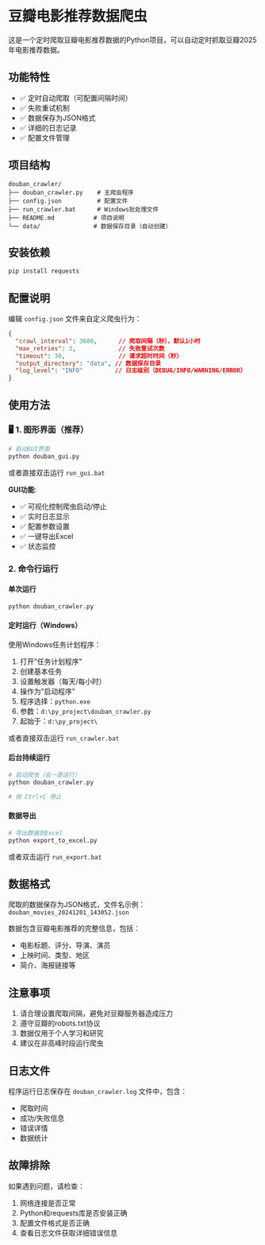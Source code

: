 # 豆瓣电影推荐数据爬虫

这是一个定时爬取豆瓣电影推荐数据的Python项目，可以自动定时抓取豆瓣2025年电影推荐数据。

## 功能特性

- ✅ 定时自动爬取（可配置间隔时间）
- ✅ 失败重试机制
- ✅ 数据保存为JSON格式
- ✅ 详细的日志记录
- ✅ 配置文件管理

## 项目结构

```
douban_crawler/
├── douban_crawler.py    # 主爬虫程序
├── config.json          # 配置文件
├── run_crawler.bat      # Windows批处理文件
├── README.md           # 项目说明
└── data/               # 数据保存目录（自动创建）
```

## 安装依赖

```bash
pip install requests
```

## 配置说明

编辑 `config.json` 文件来自定义爬虫行为：

```json
{
  "crawl_interval": 3600,      // 爬取间隔（秒），默认1小时
  "max_retries": 3,            // 失败重试次数
  "timeout": 30,               // 请求超时时间（秒）
  "output_directory": "data", // 数据保存目录
  "log_level": "INFO"         // 日志级别（DEBUG/INFO/WARNING/ERROR）
}
```

## 使用方法

### 🖥️ 1. 图形界面（推荐）
```bash
# 启动GUI界面
python douban_gui.py
```
或者直接双击运行 `run_gui.bat`

**GUI功能**:
- ✅ 可视化控制爬虫启动/停止
- ✅ 实时日志显示
- ✅ 配置参数设置
- ✅ 一键导出Excel
- ✅ 状态监控

### 2. 命令行运行

#### 单次运行
```bash
python douban_crawler.py
```

#### 定时运行（Windows）
使用Windows任务计划程序：
1. 打开"任务计划程序"
2. 创建基本任务
3. 设置触发器（每天/每小时）
4. 操作为"启动程序"
5. 程序选择：`python.exe`
6. 参数：`d:\py_project\douban_crawler.py`
7. 起始于：`d:\py_project\`

或者直接双击运行 `run_crawler.bat`

#### 后台持续运行
```bash
# 启动爬虫（会一直运行）
python douban_crawler.py

# 按 Ctrl+C 停止
```

#### 数据导出
```bash
# 导出数据到Excel
python export_to_excel.py
```
或者双击运行 `run_export.bat`

## 数据格式

爬取的数据保存为JSON格式，文件名示例：`douban_movies_20241201_143052.json`

数据包含豆瓣电影推荐的完整信息，包括：
- 电影标题、评分、导演、演员
- 上映时间、类型、地区
- 简介、海报链接等

## 注意事项

1. 请合理设置爬取间隔，避免对豆瓣服务器造成压力
2. 遵守豆瓣的robots.txt协议
3. 数据仅用于个人学习和研究
4. 建议在非高峰时段运行爬虫

## 日志文件

程序运行日志保存在 `douban_crawler.log` 文件中，包含：
- 爬取时间
- 成功/失败信息
- 错误详情
- 数据统计

## 故障排除

如果遇到问题，请检查：
1. 网络连接是否正常
2. Python和requests库是否安装正确
3. 配置文件格式是否正确
4. 查看日志文件获取详细错误信息